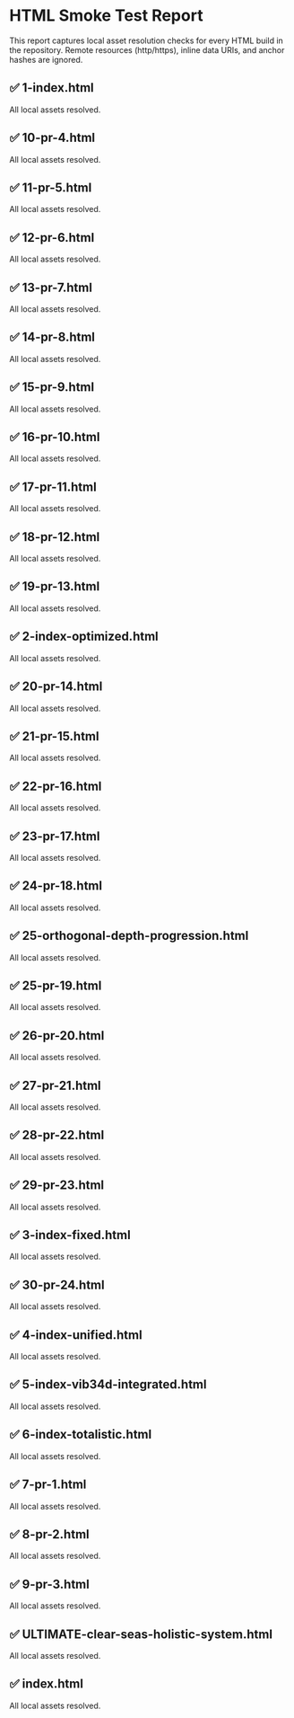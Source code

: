 # HTML Smoke Test Report

This report captures local asset resolution checks for every HTML build in the repository.
Remote resources (http/https), inline data URIs, and anchor hashes are ignored.

## ✅ 1-index.html

All local assets resolved.

## ✅ 10-pr-4.html

All local assets resolved.

## ✅ 11-pr-5.html

All local assets resolved.

## ✅ 12-pr-6.html

All local assets resolved.

## ✅ 13-pr-7.html

All local assets resolved.

## ✅ 14-pr-8.html

All local assets resolved.

## ✅ 15-pr-9.html

All local assets resolved.

## ✅ 16-pr-10.html

All local assets resolved.

## ✅ 17-pr-11.html

All local assets resolved.

## ✅ 18-pr-12.html

All local assets resolved.

## ✅ 19-pr-13.html

All local assets resolved.

## ✅ 2-index-optimized.html

All local assets resolved.

## ✅ 20-pr-14.html

All local assets resolved.

## ✅ 21-pr-15.html

All local assets resolved.

## ✅ 22-pr-16.html

All local assets resolved.

## ✅ 23-pr-17.html

All local assets resolved.

## ✅ 24-pr-18.html

All local assets resolved.

## ✅ 25-orthogonal-depth-progression.html

All local assets resolved.

## ✅ 25-pr-19.html

All local assets resolved.

## ✅ 26-pr-20.html

All local assets resolved.

## ✅ 27-pr-21.html

All local assets resolved.

## ✅ 28-pr-22.html

All local assets resolved.

## ✅ 29-pr-23.html

All local assets resolved.

## ✅ 3-index-fixed.html

All local assets resolved.

## ✅ 30-pr-24.html

All local assets resolved.

## ✅ 4-index-unified.html

All local assets resolved.

## ✅ 5-index-vib34d-integrated.html

All local assets resolved.

## ✅ 6-index-totalistic.html

All local assets resolved.

## ✅ 7-pr-1.html

All local assets resolved.

## ✅ 8-pr-2.html

All local assets resolved.

## ✅ 9-pr-3.html

All local assets resolved.

## ✅ ULTIMATE-clear-seas-holistic-system.html

All local assets resolved.

## ✅ index.html

All local assets resolved.
